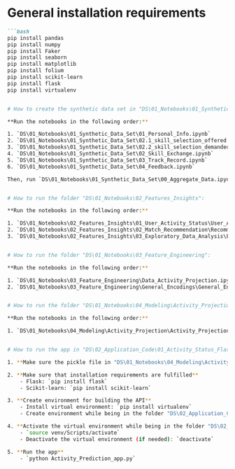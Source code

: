 # General installation requirements

````markdown
```bash
pip install pandas
pip install numpy
pip install Faker
pip install seaborn
pip install matplotlib
pip install folium
pip install scikit-learn
pip install flask
pip install virtualenv


# How to create the synthetic data set in "DS\01_Notebooks\01_Synthetic_Data_Set":

**Run the notebooks in the following order:**

1. `DS\01_Notebooks\01_Synthetic_Data_Set\01_Personal_Info.ipynb`
2. `DS\01_Notebooks\01_Synthetic_Data_Set\02.1_skill_selection_offered.ipynb`
3. `DS\01_Notebooks\01_Synthetic_Data_Set\02.2_skill_selection_demanded.ipynb`
4. `DS\01_Notebooks\01_Synthetic_Data_Set\02_Skill_Exchange.ipynb`
5. `DS\01_Notebooks\01_Synthetic_Data_Set\03_Track_Record.ipynb`
6. `DS\01_Notebooks\01_Synthetic_Data_Set\04_Feedback.ipynb`

Then, run `DS\01_Notebooks\01_Synthetic_Data_Set\00_Aggregate_Data.ipynb`


# How to run the folder "DS\01_Notebooks\02_Features_Insights":

**Run the notebooks in the following order:**

1. `DS\01_Notebooks\02_Features_Insights\01_User_Activity_Status\User_Activity_Status.ipynb`
2. `DS\01_Notebooks\02_Features_Insights\02_Match_Recommendation\Recommendations.ipynb`
3. `DS\01_Notebooks\02_Features_Insights\03_Exploratory_Data_Analysis\Exploratory.data.analysis.ipynb`


# How to run the folder "DS\01_Notebooks\03_Feature_Engineering":

**Run the notebooks in the following order:**

1. `DS\01_Notebooks\03_Feature_Engineering\Data_Activity_Projection.ipynb`
2. `DS\01_Notebooks\03_Feature_Engineering\General_Encodings\General_Encodings.ipynb` (optional, not required for ML model)


# How to run the folder "DS\01_Notebooks\04_Modeling\Activity_Projection":

**Run the notebooks in the following order:**

1. `DS\01_Notebooks\04_Modeling\Activity_Projection\Activity_Projection.ipynb`


# How to run the app in "DS\02_Application_Code\01_Activity_Status_Flask":

1. **Make sure the pickle file in "DS\01_Notebooks\04_Modeling\Activity_Projection" is created**

2. **Make sure that installation requirements are fulfilled**
    - Flask: `pip install flask`
    - Scikit-learn: `pip install scikit-learn`

3. **Create environment for building the API**
    - Install virtual environment: `pip install virtualenv`
    - Create environment while being in the folder "DS\02_Application_Code\01_Activity_Status_Flask": `virtualenv --python python3 venv`

4. **Activate the virtual environment while being in the folder "DS\02_Application_Code\01_Activity_Status_Flask"**
    - `source venv/Scripts/activate`
    - Deactivate the virtual environment (if needed): `deactivate`

5. **Run the app**
    - `python Activity_Prediction_app.py`